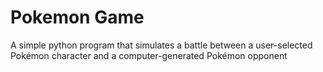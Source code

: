# Pokemon Game
 A simple python program that simulates a battle between a user-selected Pokémon character and a computer-generated Pokémon opponent

